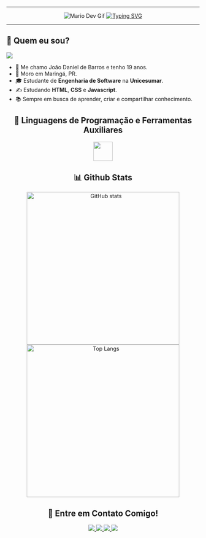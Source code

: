 

<!-- Apresentacao -->
<div align="center">
<hr>
<img src="https://miro.medium.com/v2/resize:fit:1400/1*0N8CVKix7OGfBDsgh9DzrQ.gif" alt="Mario Dev Gif" style="width:auto; height:auto">
  <a href="https://git.io/typing-svg"><img src="https://readme-typing-svg.demolab.com?font=Fira+Code&pause=1000&color=8C45CD&width=435&lines=Prazer%2C+eu+sou+Jo%C3%A3o+Daniel!" alt="Typing SVG" /></a>
</div>
<hr>
<!-- Apresentacao -->
<h2> 🚀 Quem eu sou? </h2>

<!-- Visitas do Perfil -->
<img src="https://komarev.com/ghpvc/?username=jotadeb-github-username&color=blueviolet">

- 👋 Me chamo João Daniel de Barros e tenho 19 anos.
- 📌 Moro em Maringá, PR.
- 🎓 Estudante de **Engenharia de Software** na **Unicesumar**.
- ✍ Estudando **HTML**, **CSS** e **Javascript**.
- 📚 Sempre em busca de aprender, criar e compartilhar conhecimento.

<!-- HARDSKILLS -->
<h2 align="center"> 👾 Linguagens de Programação e Ferramentas Auxiliares </h2> 

<div align="center">
  <img src="https://skillicons.dev/icons?i=html,css,javascript,c" height="50"/>
</div>

<!-- GITHUB STATS -->
<h2 align="center"> 📊 Github Stats </h2>
<div align="center">
  <img width="398" src="https://github-readme-stats-kohl-pi-66.vercel.app/api?username=jotadeb&theme=midnight-purple&show_icons=true&hide_border=false&count_private=true&include_all_commits=true&cache_seconds=1800" alt="GitHub stats" />
  <br>
  <img width="398" src="https://github-readme-stats-kohl-pi-66.vercel.app/api/top-langs/?username=jotadeb&theme=midnight-purple&show_icons=true&hide_border=false&layout=compact&cache_seconds=1800" alt="Top Langs" />
</div>

    
<!-- Formas de Contato -->
<h2 align="center"> 📩 Entre em Contato Comigo!</h2>
<div align="center">
  <a href="mailto:joaodaniel1243@gmail.com"><img src="https://img.shields.io/badge/joaodaniel1243@gmail.com-D14836?style=for-the-badge&logo=gmail&logoColor=white">
  <a href="https://www.linkedin.com/in/jo%C3%A3o-daniel-de-barros-b87663362/"><img src="https://img.shields.io/badge/LinkedIn-0077B5?style=for-the-badge&logo=linkedin&logoColor=white">
  <a href="https://wa.me/4499710312"><img src="https://img.shields.io/badge/WhatsApp-25D366?style=for-the-badge&logo=whatsapp&logoColor=white">
  <a href="https://www.instagram.com/jaum_daniel3/"><img src="https://img.shields.io/badge/Instagram-E4405F?style=for-the-badge&logo=instagram&logoColor=white">
</div>
